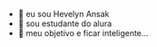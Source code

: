 - 🌊 eu sou Hevelyn Ansak 
- 👀 sou estudante do alura 
- 🌱 meu objetivo e ficar inteligente...
  

<!---
Sccphevey/Sccphevey is a ✨ special ✨ repository because its `README.md` (this file) appears on your GitHub profile.
You can click the Preview link to take a look at your changes.
--->
